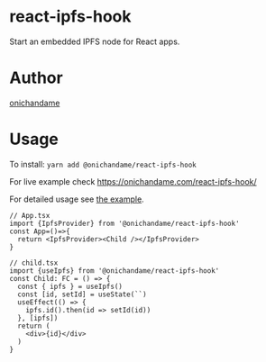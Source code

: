 # react-ipfs-hook

Start an embedded IPFS node for React apps.

# Author

[onichandame](https://onichandame.com)

# Usage

To install: `yarn add @onichandame/react-ipfs-hook`

For live example check <https://onichandame.com/react-ipfs-hook/>

For detailed usage see [the example](./packages/example).

```typescriptreact
// App.tsx
import {IpfsProvider} from '@onichandame/react-ipfs-hook'
const App=()=>{
  return <IpfsProvider><Child /></IpfsProvider>
}

// child.tsx
import {useIpfs} from '@onichandame/react-ipfs-hook'
const Child: FC = () => {
  const { ipfs } = useIpfs()
  const [id, setId] = useState(``)
  useEffect(() => {
    ipfs.id().then(id => setId(id))
  }, [ipfs])
  return (
    <div>{id}</div>
  )
}
```
